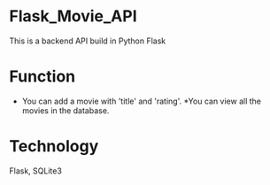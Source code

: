 # Flask_Movie_API
This is a backend API build in Python Flask

# Function
* You can add a movie with 'title' and 'rating'.
*You can view all the movies in the database.

# Technology
Flask, SQLite3
